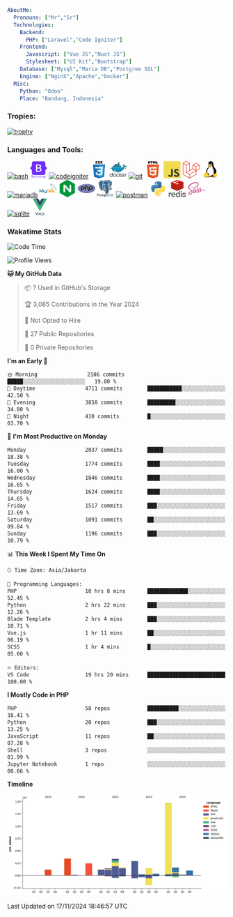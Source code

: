 ```yaml
AboutMe:
  Pronouns: ["Mr","Sr"]
  Technologies:
    Backend:
      PHP: ["Laravel","Code Igniter"]
    Frontend:
      Javascript: ["Vue JS","Nuxt JS"]
      Stylesheet: ["UI Kit","Bootstrap"]
    Database: ["Mysql","Maria DB","Postgree SQL"]
    Engine: ["NginX","Apache","Docker"]
  Misc:
    Python: "Odoo"
    Place: "Bandung, Indonesia"
```
### Tropies:

[![trophy](https://github-profile-trophy.vercel.app/?username=vheins&rank=-C,-B)](https://github.com/vheins)

### Languages and Tools:

[<img src="https://www.vectorlogo.zone/logos/gnu_bash/gnu_bash-icon.svg" alt="bash" width="40" height="40"/>](https://www.gnu.org/software/bash/)
[<img src="https://raw.githubusercontent.com/devicons/devicon/master/icons/bootstrap/bootstrap-plain-wordmark.svg" alt="bootstrap" width="40" height="40"/>](https://getbootstrap.com)
[<img src="https://cdn.worldvectorlogo.com/logos/codeigniter.svg" alt="codeigniter" width="40" height="40"/>](https://codeigniter.com)
[<img src="https://raw.githubusercontent.com/devicons/devicon/master/icons/css3/css3-original-wordmark.svg" alt="css3" width="40" height="40"/>](https://www.w3schools.com/css/)
[<img src="https://raw.githubusercontent.com/devicons/devicon/master/icons/docker/docker-original-wordmark.svg" alt="docker" width="40" height="40"/>](https://www.docker.com/)
[<img src="https://www.vectorlogo.zone/logos/git-scm/git-scm-icon.svg" alt="git" width="40" height="40"/>](https://git-scm.com/)
[<img src="https://raw.githubusercontent.com/devicons/devicon/master/icons/html5/html5-original-wordmark.svg" alt="html5" width="40" height="40"/>](https://www.w3.org/html/)
[<img src="https://raw.githubusercontent.com/devicons/devicon/master/icons/javascript/javascript-original.svg" alt="javascript" width="40" height="40"/>](https://developer.mozilla.org/en-US/docs/Web/JavaScript)
[<img src="https://raw.githubusercontent.com/devicons/devicon/master/icons/laravel/laravel-original.svg" alt="laravel" width="40" height="40"/>](https://laravel.com/)
[<img src="https://raw.githubusercontent.com/devicons/devicon/master/icons/linux/linux-original.svg" alt="linux" width="40" height="40"/>](https://www.linux.org/)
[<img src="https://www.vectorlogo.zone/logos/mariadb/mariadb-icon.svg" alt="mariadb" width="40" height="40"/>](https://mariadb.org/)
[<img src="https://raw.githubusercontent.com/devicons/devicon/master/icons/mysql/mysql-original-wordmark.svg" alt="mysql" width="40" height="40"/>](https://www.mysql.com/)
[<img src="https://raw.githubusercontent.com/devicons/devicon/master/icons/nginx/nginx-original.svg" alt="nginx" width="40" height="40"/>](https://www.nginx.com)
[<img src="https://raw.githubusercontent.com/devicons/devicon/master/icons/php/php-original.svg" alt="php" width="40" height="40"/>](https://www.php.net)
[<img src="https://raw.githubusercontent.com/devicons/devicon/master/icons/postgresql/postgresql-original-wordmark.svg" alt="postgresql" width="40" height="40"/>](https://www.postgresql.org)
[<img src="https://www.vectorlogo.zone/logos/getpostman/getpostman-icon.svg" alt="postman" width="40" height="40"/>](https://postman.com)
[<img src="https://raw.githubusercontent.com/devicons/devicon/master/icons/python/python-original.svg" alt="python" width="40" height="40"/>](https://www.python.org)
[<img src="https://raw.githubusercontent.com/devicons/devicon/master/icons/redis/redis-original-wordmark.svg" alt="redis" width="40" height="40"/>](https://redis.io)
[<img src="https://raw.githubusercontent.com/devicons/devicon/master/icons/sass/sass-original.svg" alt="sass" width="40" height="40"/>](https://sass-lang.com)
[<img src="https://www.vectorlogo.zone/logos/sqlite/sqlite-icon.svg" alt="sqlite" width="40" height="40"/>](https://www.sqlite.org/)
[<img src="https://raw.githubusercontent.com/devicons/devicon/master/icons/vuejs/vuejs-original-wordmark.svg" alt="vuejs" width="40" height="40"/>](https://vuejs.org/)

### Wakatime Stats

<!--START_SECTION:waka-->
![Code Time](http://img.shields.io/badge/Code%20Time-2%2C103%20hrs%2022%20mins-blue)

![Profile Views](http://img.shields.io/badge/Profile%20Views-0-blue)

**🐱 My GitHub Data** 

> 📦 ? Used in GitHub's Storage 
 > 
> 🏆 3,085 Contributions in the Year 2024
 > 
> 🚫 Not Opted to Hire
 > 
> 📜 27 Public Repositories 
 > 
> 🔑 0 Private Repositories 
 > 
**I'm an Early 🐤** 

```text
🌞 Morning                2106 commits        █████░░░░░░░░░░░░░░░░░░░░   19.00 % 
🌆 Daytime                4711 commits        ███████████░░░░░░░░░░░░░░   42.50 % 
🌃 Evening                3858 commits        █████████░░░░░░░░░░░░░░░░   34.80 % 
🌙 Night                  410 commits         █░░░░░░░░░░░░░░░░░░░░░░░░   03.70 % 
```
📅 **I'm Most Productive on Monday** 

```text
Monday                   2037 commits        █████░░░░░░░░░░░░░░░░░░░░   18.38 % 
Tuesday                  1774 commits        ████░░░░░░░░░░░░░░░░░░░░░   16.00 % 
Wednesday                1846 commits        ████░░░░░░░░░░░░░░░░░░░░░   16.65 % 
Thursday                 1624 commits        ████░░░░░░░░░░░░░░░░░░░░░   14.65 % 
Friday                   1517 commits        ███░░░░░░░░░░░░░░░░░░░░░░   13.69 % 
Saturday                 1091 commits        ██░░░░░░░░░░░░░░░░░░░░░░░   09.84 % 
Sunday                   1196 commits        ███░░░░░░░░░░░░░░░░░░░░░░   10.79 % 
```


📊 **This Week I Spent My Time On** 

```text
🕑︎ Time Zone: Asia/Jakarta

💬 Programming Languages: 
PHP                      10 hrs 8 mins       █████████████░░░░░░░░░░░░   52.45 % 
Python                   2 hrs 22 mins       ███░░░░░░░░░░░░░░░░░░░░░░   12.26 % 
Blade Template           2 hrs 4 mins        ███░░░░░░░░░░░░░░░░░░░░░░   10.71 % 
Vue.js                   1 hr 11 mins        ██░░░░░░░░░░░░░░░░░░░░░░░   06.19 % 
SCSS                     1 hr 4 mins         █░░░░░░░░░░░░░░░░░░░░░░░░   05.60 % 

🔥 Editors: 
VS Code                  19 hrs 20 mins      █████████████████████████   100.00 % 
```

**I Mostly Code in PHP** 

```text
PHP                      58 repos            ██████████░░░░░░░░░░░░░░░   38.41 % 
Python                   20 repos            ███░░░░░░░░░░░░░░░░░░░░░░   13.25 % 
JavaScript               11 repos            ██░░░░░░░░░░░░░░░░░░░░░░░   07.28 % 
Shell                    3 repos             ░░░░░░░░░░░░░░░░░░░░░░░░░   01.99 % 
Jupyter Notebook         1 repo              ░░░░░░░░░░░░░░░░░░░░░░░░░   00.66 % 
```



**Timeline**

![Lines of Code chart](https://raw.githubusercontent.com/vheins/vheins/main/assets/bar_graph.png)


 Last Updated on 17/11/2024 18:46:57 UTC
<!--END_SECTION:waka-->
